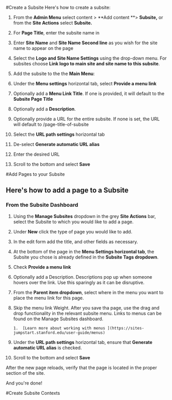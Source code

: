 #Create a Subsite
Here&#39;s how to create a subsite:

1.  From the **Admin Menu** select content &gt; **Add content **&gt; **Subsite,** or from the **Site Actions** select **Subsite.**

2.  For **Page Title**, enter the subsite name in

3.  Enter **Site Name** and **Site Name Second line** as you wish for the site name to appear on the page

4.  Select the **Logo and Site Name Settings** using the drop-down menu. For subsites choose **Link logo to main site and site name to this subsite**.

5.  Add the subsite to the the **Main Menu**:

  1.  Under the **Menu settings** horizontal tab, select **Provide a menu link**

  2.  Optionally add a **Menu Link Title**. If one is provided, it will default to the **Subsite Page Title**

  3.  Optionally add a **Description**.
6.  Optionally provide a URL for the entire subsite. If none is set, the URL will default to /page-title-of-subsite

  1.  Select the **URL path settings** horizontal tab

  2.  De-select **Generate automatic URL alias**

  3.  Enter the desired URL
7.  Scroll to the bottom and select **Save**

#Add Pages to your Subsite
## Here&#39;s how to add a page to a Subsite

### From the Subsite Dashboard

1.  Using the **Manage Subsites** dropdown in the grey **Site Actions** bar, select the Subsite to which you would like to add a page.

2.  Under **New** click the type of page you would like to add.

3.  In the edit form add the title, and other fields as necessary.

4.  At the bottom of the page in the **Menu Settings horizontal tab**, the Subsite you chose is already defined in the **Subsite Tags dropdown**.

5.  Check **Provide a menu link**

6.  Optionally add a Description. Descriptions pop up when someone hovers over the link. Use this sparingly as it can be disruptive.

7.  From the **Parent item dropdown**, select where in the menu you want to place the menu link for this page.

8.  Skip the menu link Weight. After you save tha page, use the drag and drop functionality in the relevant subsite menu. Links to menus can be found on the Manage Subsites dashboard.

        1.  [Learn more about working with menus ](https://sites-jumpstart.stanford.edu/user-guide/menus)
9.  Under the **URL path settings** horizontal tab, ensure that **Generate automatic URL alias** is checked.

10.  Scroll to the bottom and select **Save**

After the new page reloads, verify that the page is located in the proper section of the site.

And you&#39;re done!

#Create Subsite Contexts
